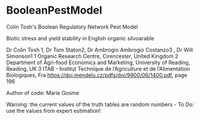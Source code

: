 # BooleanPestModel
Colin Tosh's Boolean Regulatory Network Pest Model


Biotic stress and yield stability in English organic silvoarable

Dr Colin Tosh 1, Dr Tom Staton2, Dr Ambrogio Ambrogio Costanzo3 , Dr Will Simonson1
1 Organic Research Centre, Cirencester, United Kingdom
2 Department of Agri-food Economics and Marketing, University of Reading, Reading, UK
3 ITAB - Institut Technique de l’Agriculture et de l’Alimentation Biologiques, Fra
https://doi.mendelu.cz/pdfs/doi/9900/06/1400.pdf, page 196

Author of code: Marie Gosme

Warning: the current values of the truth tables are random numbers - To Do: use the values from expert estimation!
